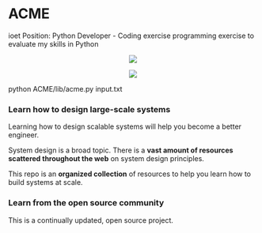 # ACME
ioet Position: Python Developer - Coding exercise
programming exercise to evaluate my skills in Python


<p align="center">
  <img src="Components.png">
  <br/>
</p>


<p align="center">
  <img src="MLClass.png">
  <br/>
</p>



python ACME/lib/acme.py input.txt

### Learn how to design large-scale systems

Learning how to design scalable systems will help you become a better engineer.

System design is a broad topic.  There is a **vast amount of resources scattered throughout the web** on system design principles.

This repo is an **organized collection** of resources to help you learn how to build systems at scale.

### Learn from the open source community

This is a continually updated, open source project.
